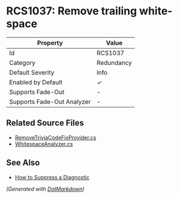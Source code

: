 # RCS1037: Remove trailing white\-space

| Property                    | Value      |
| --------------------------- | ---------- |
| Id                          | RCS1037    |
| Category                    | Redundancy |
| Default Severity            | Info       |
| Enabled by Default          | &#x2713;   |
| Supports Fade\-Out          | \-         |
| Supports Fade\-Out Analyzer | \-         |

## Related Source Files

* [RemoveTriviaCodeFixProvider.cs](../../src/Analyzers.CodeFixes/CSharp/CodeFixes/RemoveTriviaCodeFixProvider.cs)
* [WhitespaceAnalyzer.cs](../../src/Analyzers/CSharp/Analysis/WhitespaceAnalyzer.cs)

## See Also

* [How to Suppress a Diagnostic](../HowToConfigureAnalyzers.md#how-to-suppress-a-diagnostic)

*\(Generated with [DotMarkdown](http://github.com/JosefPihrt/DotMarkdown)\)*